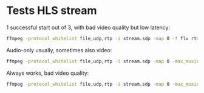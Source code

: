 # Tests HLS stream

1 successful start out of 3, with bad video quality but low latency:
```sh
ffmpeg -protocol_whitelist file,udp,rtp -i stream.sdp -map 0 -f flv rtmp://localhost/hls/stream
```

Audio-only usually, sometimes also video:
```sh
ffmpeg -protocol_whitelist file,udp,rtp -i stream.sdp -map 0 -max_muxing_queue_size 4096 -f flv rtmp://localhost/hls/stream
```

Always works, bad video quality:
```sh
ffmpeg -protocol_whitelist file,udp,rtp -i stream.sdp -map 0 -max_muxing_queue_size 1024 -f flv rtmp://localhost/hls/stream
```
